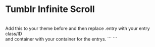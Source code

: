 Tumblr Infinite Scroll
==============
<br>
Add this to your theme before </head> and then replace .entry with your entry class/ID<br>
and container with your container for the entrys.
```
<script>
var entry = '.entry';
</script>
<script type="text/javascript" src="http://masonry.desandro.com/masonry.pkgd.min.js"></script>
<script type="text/javascript" src="http://static.tumblr.com/ib6vvvn/qD1n34q48/script.js"></script>
```
